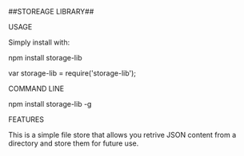 ##STOREAGE LIBRARY##




USAGE

Simply install with:

npm install storage-lib

var storage-lib = require('storage-lib');


COMMAND LINE

npm install storage-lib -g


FEATURES

This is a simple file store that allows you retrive JSON content from a directory and store them for future use.
